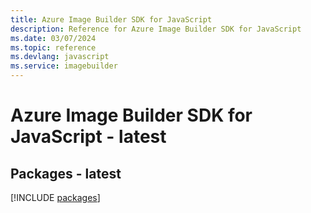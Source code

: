```yaml
---
title: Azure Image Builder SDK for JavaScript
description: Reference for Azure Image Builder SDK for JavaScript
ms.date: 03/07/2024
ms.topic: reference
ms.devlang: javascript
ms.service: imagebuilder
---
```

# Azure Image Builder SDK for JavaScript - latest
## Packages - latest
[!INCLUDE [packages](image-builder-index.md)]